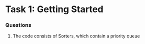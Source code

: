 # Task 1: Getting Started

### Questions

1. The code consists of Sorters, which contain a priority queue
